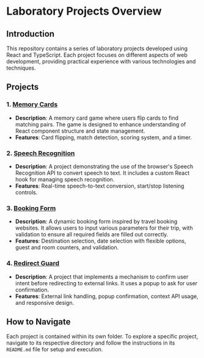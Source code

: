 # Laboratory Projects Overview

## Introduction

This repository contains a series of laboratory projects developed using React and TypeScript. Each project focuses on different aspects of web development, providing practical experience with various technologies and techniques.

## Projects

### 1. [Memory Cards](Lab01/memory-cards)

- **Description**: A memory card game where users flip cards to find matching pairs. The game is designed to enhance understanding of React component structure and state management.
- **Features**: Card flipping, match detection, scoring system, and a timer.

### 2. [Speech Recognition](Lab02/speech-recogition)

- **Description**: A project demonstrating the use of the browser's Speech Recognition API to convert speech to text. It includes a custom React hook for managing speech recognition.
- **Features**: Real-time speech-to-text conversion, start/stop listening controls.

### 3. [Booking Form](Lab03/booking-form)

- **Description**: A dynamic booking form inspired by travel booking websites. It allows users to input various parameters for their trip, with validation to ensure all required fields are filled out correctly.
- **Features**: Destination selection, date selection with flexible options, guest and room counters, and validation.

### 4. [Redirect Guard](Lab04/redirect-guard)

- **Description**: A project that implements a mechanism to confirm user intent before redirecting to external links. It uses a popup to ask for user confirmation.
- **Features**: External link handling, popup confirmation, context API usage, and responsive design.

## How to Navigate

Each project is contained within its own folder. To explore a specific project, navigate to its respective directory and follow the instructions in its `README.md` file for setup and execution.
